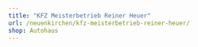 ```yaml
---
title: "KFZ Meisterbetrieb Reiner Heuer"
url: /neuenkirchen/kfz-meisterbetrieb-reiner-heuer/
shop: Autohaus
---
```

